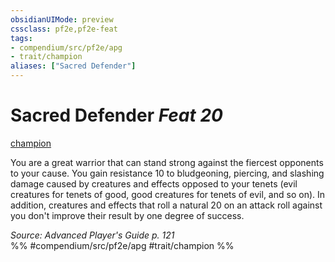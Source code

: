 ```yaml
---
obsidianUIMode: preview
cssclass: pf2e,pf2e-feat
tags:
- compendium/src/pf2e/apg
- trait/champion
aliases: ["Sacred Defender"]
---
```

# Sacred Defender  *Feat 20*  
[champion](Reference/Rules/Traits/champion.md "Champion Class Trait")  


You are a great warrior that can stand strong against the fiercest opponents to your cause. You gain resistance 10 to bludgeoning, piercing, and slashing damage caused by creatures and effects opposed to your tenets (evil creatures for tenets of good, good creatures for tenets of evil, and so on). In addition, creatures and effects that roll a natural 20 on an attack roll against you don't improve their result by one degree of success.

*Source: Advanced Player's Guide p. 121*  
%% #compendium/src/pf2e/apg #trait/champion %%